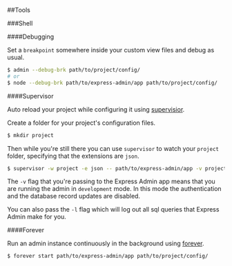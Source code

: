 ##Tools

###Shell

####Debugging

Set a `breakpoint` somewhere inside your custom view files and debug as usual.

```bash
$ admin --debug-brk path/to/project/config/
# or
$ node --debug-brk path/to/express-admin/app path/to/project/config/
```


####Supervisor

Auto reload your project while configuring it using [supervisior][1].

Create a folder for your project's configuration files.

```bash
$ mkdir project
```

Then while you're still there you can use `supervisor` to watch your `project` folder, specifying that the extensions are `json`.

```bash
$ supervisor -w project -e json -- path/to/express-admin/app -v project/
```

The `-v` flag that you're passing to the Express Admin app means that you are running the admin in `development` mode. In this mode the authentication and the database record updates are disabled.

You can also pass the `-l` flag which will log out all sql queries that Express Admin make for you.


####Forever

Run an admin instance continuously in the background using [forever][2].

```bash
$ forever start path/to/express-admin/app path/to/project/config/
```

  [1]: https://github.com/isaacs/node-supervisor
  [2]: https://github.com/nodejitsu/forever
